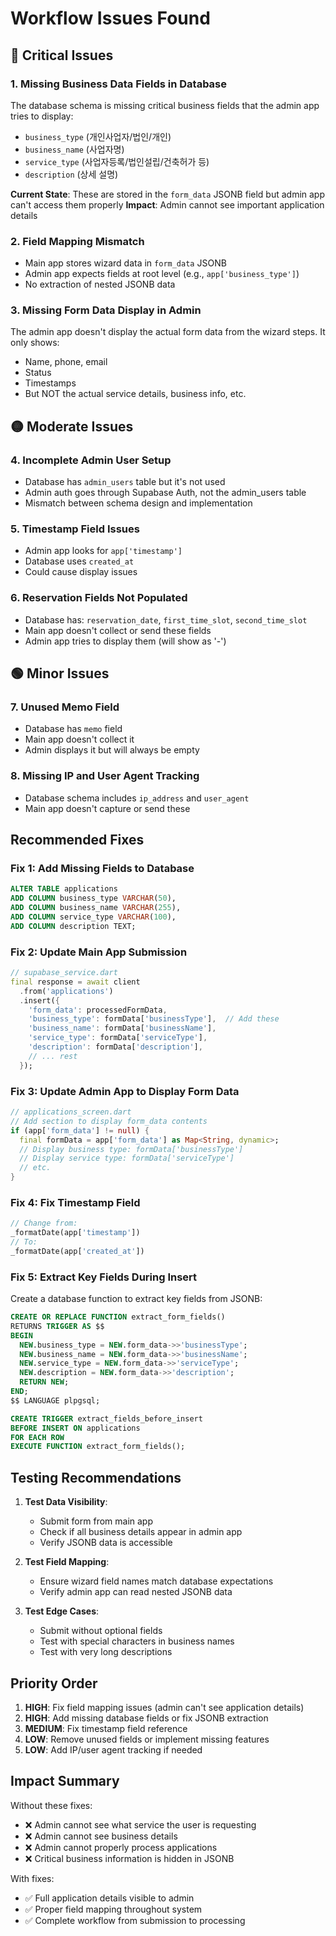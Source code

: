 # Workflow Issues Found

## 🔴 Critical Issues

### 1. **Missing Business Data Fields in Database**
The database schema is missing critical business fields that the admin app tries to display:
- `business_type` (개인사업자/법인/개인)
- `business_name` (사업자명)
- `service_type` (사업자등록/법인설립/건축허가 등)
- `description` (상세 설명)

**Current State**: These are stored in the `form_data` JSONB field but admin app can't access them properly
**Impact**: Admin cannot see important application details

### 2. **Field Mapping Mismatch**
- Main app stores wizard data in `form_data` JSONB
- Admin app expects fields at root level (e.g., `app['business_type']`)
- No extraction of nested JSONB data

### 3. **Missing Form Data Display in Admin**
The admin app doesn't display the actual form data from the wizard steps. It only shows:
- Name, phone, email
- Status
- Timestamps
- But NOT the actual service details, business info, etc.

## 🟡 Moderate Issues

### 4. **Incomplete Admin User Setup**
- Database has `admin_users` table but it's not used
- Admin auth goes through Supabase Auth, not the admin_users table
- Mismatch between schema design and implementation

### 5. **Timestamp Field Issues**
- Admin app looks for `app['timestamp']` 
- Database uses `created_at`
- Could cause display issues

### 6. **Reservation Fields Not Populated**
- Database has: `reservation_date`, `first_time_slot`, `second_time_slot`
- Main app doesn't collect or send these fields
- Admin app tries to display them (will show as '-')

## 🟢 Minor Issues

### 7. **Unused Memo Field**
- Database has `memo` field
- Main app doesn't collect it
- Admin displays it but will always be empty

### 8. **Missing IP and User Agent Tracking**
- Database schema includes `ip_address` and `user_agent`
- Main app doesn't capture or send these

## Recommended Fixes

### Fix 1: Add Missing Fields to Database
```sql
ALTER TABLE applications 
ADD COLUMN business_type VARCHAR(50),
ADD COLUMN business_name VARCHAR(255),
ADD COLUMN service_type VARCHAR(100),
ADD COLUMN description TEXT;
```

### Fix 2: Update Main App Submission
```dart
// supabase_service.dart
final response = await client
  .from('applications')
  .insert({
    'form_data': processedFormData,
    'business_type': formData['businessType'],  // Add these
    'business_name': formData['businessName'],
    'service_type': formData['serviceType'],
    'description': formData['description'],
    // ... rest
  });
```

### Fix 3: Update Admin App to Display Form Data
```dart
// applications_screen.dart
// Add section to display form_data contents
if (app['form_data'] != null) {
  final formData = app['form_data'] as Map<String, dynamic>;
  // Display business type: formData['businessType']
  // Display service type: formData['serviceType']
  // etc.
}
```

### Fix 4: Fix Timestamp Field
```dart
// Change from:
_formatDate(app['timestamp'])
// To:
_formatDate(app['created_at'])
```

### Fix 5: Extract Key Fields During Insert
Create a database function to extract key fields from JSONB:
```sql
CREATE OR REPLACE FUNCTION extract_form_fields()
RETURNS TRIGGER AS $$
BEGIN
  NEW.business_type = NEW.form_data->>'businessType';
  NEW.business_name = NEW.form_data->>'businessName';
  NEW.service_type = NEW.form_data->>'serviceType';
  NEW.description = NEW.form_data->>'description';
  RETURN NEW;
END;
$$ LANGUAGE plpgsql;

CREATE TRIGGER extract_fields_before_insert
BEFORE INSERT ON applications
FOR EACH ROW
EXECUTE FUNCTION extract_form_fields();
```

## Testing Recommendations

1. **Test Data Visibility**:
   - Submit form from main app
   - Check if all business details appear in admin app
   - Verify JSONB data is accessible

2. **Test Field Mapping**:
   - Ensure wizard field names match database expectations
   - Verify admin app can read nested JSONB data

3. **Test Edge Cases**:
   - Submit without optional fields
   - Test with special characters in business names
   - Test with very long descriptions

## Priority Order

1. **HIGH**: Fix field mapping issues (admin can't see application details)
2. **HIGH**: Add missing database fields or fix JSONB extraction
3. **MEDIUM**: Fix timestamp field reference
4. **LOW**: Remove unused fields or implement missing features
5. **LOW**: Add IP/user agent tracking if needed

## Impact Summary

Without these fixes:
- ❌ Admin cannot see what service the user is requesting
- ❌ Admin cannot see business details
- ❌ Admin cannot properly process applications
- ❌ Critical business information is hidden in JSONB

With fixes:
- ✅ Full application details visible to admin
- ✅ Proper field mapping throughout system
- ✅ Complete workflow from submission to processing